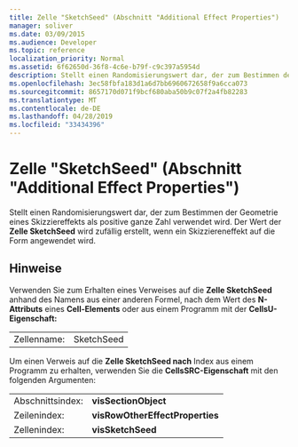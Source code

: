```yaml
---
title: Zelle "SketchSeed" (Abschnitt "Additional Effect Properties")
manager: soliver
ms.date: 03/09/2015
ms.audience: Developer
ms.topic: reference
localization_priority: Normal
ms.assetid: 6f62650d-36f8-4c6e-b79f-c9c397a5954d
description: Stellt einen Randomisierungswert dar, der zum Bestimmen der Geometrie eines Skizziereffekts als positive ganze Zahl verwendet wird. Der Wert der Zelle SketchSeed wird zufällig erstellt, wenn ein Skizziereneffekt auf die Form angewendet wird.
ms.openlocfilehash: 3ec58fbfa183d1a6d7bb6960672658f9a6cca073
ms.sourcegitcommit: 8657170d071f9bcf680aba50b9c07f2a4fb82283
ms.translationtype: MT
ms.contentlocale: de-DE
ms.lasthandoff: 04/28/2019
ms.locfileid: "33434396"
---
```

# <a name="sketchseed-cell-additional-effect-properties-section"></a>Zelle "SketchSeed" (Abschnitt "Additional Effect Properties")

Stellt einen Randomisierungswert dar, der zum Bestimmen der Geometrie eines Skizziereffekts als positive ganze Zahl verwendet wird. Der Wert der **Zelle SketchSeed** wird zufällig erstellt, wenn ein Skizziereneffekt auf die Form angewendet wird. 
  
## <a name="remarks"></a>Hinweise

Verwenden Sie zum Erhalten eines Verweises auf die **Zelle SketchSeed** anhand des Namens aus einer anderen Formel, nach dem Wert des **N-Attributs** eines **Cell-Elements** oder aus einem Programm mit der **CellsU-Eigenschaft:** 
  
|||
|:-----|:-----|
| Zellenname:  <br/> | SketchSeed  <br/> |
   
Um einen Verweis auf die **Zelle SketchSeed nach** Index aus einem Programm zu erhalten, verwenden Sie die **CellsSRC-Eigenschaft** mit den folgenden Argumenten: 
  
|||
|:-----|:-----|
| Abschnittsindex:  <br/> |**visSectionObject** <br/> |
| Zeilenindex:  <br/> |**visRowOtherEffectProperties** <br/> |
| Zellenindex:  <br/> |**visSketchSeed** <br/> |
   

